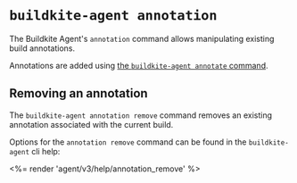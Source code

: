 # `buildkite-agent annotation`

The Buildkite Agent's `annotation` command allows manipulating existing build annotations.

Annotations are added using [the `buildkite-agent annotate` command](cli-annotate).

## Removing an annotation

The `buildkite-agent annotation remove` command removes an existing annotation associated with the current build.

Options for the `annotation remove` command can be found in the `buildkite-agent` cli help:


<%= render 'agent/v3/help/annotation_remove' %>

